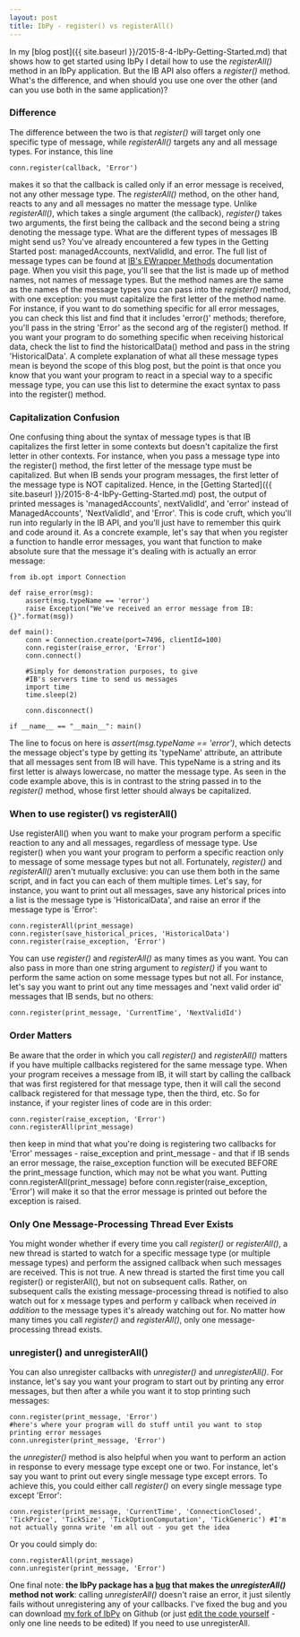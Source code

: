 ```yaml
---
layout: post
title: IbPy - register() vs registerAll()
---
```


In my [blog post]({{ site.baseurl }}/2015-8-4-IbPy-Getting-Started.md) that shows how to get started using IbPy I detail how to use the _registerAll()_ method in an IbPy application. But the IB API also offers a _register()_ method. What's the difference, and when should you use one over the other (and can you use both in the same application)?

### Difference
The difference between the two is that _register()_ will target only one specific type of message, while _registerAll()_ targets any and all message types. For instance, this line

```python3
conn.register(callback, 'Error')
```

makes it so that the callback is called only if an error message is received, not any other message type. The _registerAll()_ method, on the other hand, reacts to any and all messages no matter the message type. Unlike _registerAll()_, which takes a single argument (the callback), _register()_ takes two arguments, the first being the callback and the second being a string denoting the message type. What are the different types of messages IB might send us? You've already encountered a few types in the Getting Started post: managedAccounts, nextValidId, and error. The full list of message types can be found at [IB's EWrapper Methods](https://www.interactivebrokers.com/en/software/api/apiguide/java/java_ewrapper_methods.htm) documentation page. When you visit this page, you'll see that the list is made up of method names, not names of message types. But the method names are the same as the names of the message types you can pass into the _register()_ method, with one exception: you must capitalize the first letter of the method name. For instance, if you want to do something specific for all error messages, you can check this list and find that it includes 'error()' methods; therefore, you'll pass in the string 'Error' as the second arg of the register() method. If you want your program to do something specific when receiving historical data, check the list to find the historicalData() method and pass in the string 'HistoricalData'. A complete explanation of what all these message types mean is beyond the scope of this blog post, but the point is that once you know that you want your program to react in a special way to a specific message type, you can use this list to determine the exact syntax to pass into the register() method.

### Capitalization Confusion
One confusing thing about the syntax of message types is that IB capitalizes the first letter in some contexts but doesn't capitalize the first letter in other contexts. For instance, when you pass a message type into the register() method, the first letter of the message type must be capitalized. But when IB sends your program messages, the first letter of the message type is NOT capitalized. Hence, in the [Getting Started]({{ site.baseurl }}/2015-8-4-IbPy-Getting-Started.md) post, the output of printed messages is 'managedAccounts', nextValidId', and 'error' instead of ManagedAccounts', 'NextValidId', and 'Error'. This is code cruft, which you'll run into regularly in the IB API, and you'll just have to remember this quirk and code around it. As a concrete example, let's say that when you register a function to handle error messages, you want that function to make absolute sure that the message it's dealing with is actually an error message:

```python3
from ib.opt import Connection

def raise_error(msg):
    assert(msg.typeName == 'error')
    raise Exception("We've received an error message from IB: {}".format(msg))

def main():
    conn = Connection.create(port=7496, clientId=100)
    conn.register(raise_error, 'Error')
    conn.connect()
    
    #Simply for demonstration purposes, to give
    #IB's servers time to send us messages
    import time
    time.sleep(2) 
    
    conn.disconnect()
    
if __name__ == "__main__": main()
```

The line to focus on here is _assert(msg.typeName == 'error')_, which detects the message object's type by getting its 'typeName' attribute, an attribute that all messages sent from IB will have. This typeName is a string and its first letter is always lowercase, no matter the message type. As seen in the code example above, this is in contrast to the string passed in to the _register()_ method, whose first letter should always be capitalized.

### When to use register() vs registerAll()
Use registerAll() when you want to make your program perform a specific reaction to any and all messages, regardless of message type. Use register() when you want your program to perform a specific reaction only to message of some message types but not all.  Fortunately, _register()_ and _registerAll()_ aren't mutually exclusive: you can use them both in the same script, and in fact you can each of them multiple times. Let's say, for instance, you want to print out all messages, save any historical prices into a list is the message type is 'HistoricalData', and raise an error if the message type is 'Error':

```python3
conn.registerAll(print_message)
conn.register(save_historical_prices, 'HistoricalData')
conn.register(raise_exception, 'Error')
```

You can use _register()_ and _registerAll()_ as many times as you want. You can also pass in more than one string argument to _register()_ if you want to perform the same action on some message types but not all. For instance, let's say you want to print out any time messages and 'next valid order id' messages that IB sends, but no others:

```python3
conn.register(print_message, 'CurrentTime', 'NextValidId')
```

### Order Matters
Be aware that the order in which you call _register()_ and _registerAll()_ matters if you have multiple callbacks registered for the same message type. When your program receives a message from IB, it will start by calling the callback that was first registered for that message type, then it will call the second callback registered for that message type, then the third, etc. So for instance, if your register lines of code are in this order:

```python3
conn.register(raise_exception, 'Error')
conn.registerAll(print_message)
```

then keep in mind that what you're doing is registering two callbacks for 'Error' messages - raise_exception and print_message - and that if IB sends an error message, the raise_exception function will be executed BEFORE the print_message function, which may not be what you want. Putting conn.registerAll(print_message) before conn.register(raise_exception, 'Error') will make it so that the error message is printed out before the exception is raised.

### Only One Message-Processing Thread Ever Exists
You might wonder whether if every time you call _register()_ or _registerAll()_, a new thread is started to watch for a specific message type (or multiple message types) and perform the assigned callback when such messages are received. This is not true. A new thread is started the first time you call register() or registerAll(), but not on subsequent calls. Rather, on subsequent calls the existing message-processing thread is notified to also watch out for x message types and perform y callback when received _in addition_ to the message types it's already watching out for. No matter how many times you call _register()_ and _registerAll()_, only one message-processing thread exists.

### unregister() and unregisterAll()
You can also unregister callbacks with _unregister()_ and _unregisterAll()_. For instance, let's say you want your program to start out by printing any error messages, but then after a while you want it to stop printing such messages:

```python3
conn.register(print_message, 'Error')
#here's where your program will do stuff until you want to stop printing error messages
conn.unregister(print_message, 'Error')
```

the _unregister()_ method is also helpful when you want to perform an action in response to every message type except one or two. For instance, let's say you want to print out every single message type except errors. To achieve this, you could either call _register()_ on every single message type except 'Error':

```python3
conn.register(print_message, 'CurrentTime', 'ConnectionClosed', 'TickPrice', 'TickSize', 'TickOptionComputation', 'TickGeneric') #I'm not actually gonna write 'em all out - you get the idea
```

Or you could simply do:

```python3
conn.registerAll(print_message)
conn.unregister(print_message, 'Error')
```

One final note: **the IbPy package has a [bug](https://github.com/blampe/IbPy/issues/14) that makes the _unregisterAll()_ method not work**: calling _unregisterAll()_ doesn't raise an error, it just silently fails without unregistering any of your callbacks. I've fixed the bug and you can download [my fork of IbPy](https://github.com/valiant-falstaff/IbPy) on Github (or just [edit the code yourself](https://github.com/valiant-falstaff/IbPy/commit/fd9608b3cf495064681f72f57ec5b5840ab4ebc9) - only one line needs to be edited) If you need to use unregisterAll.